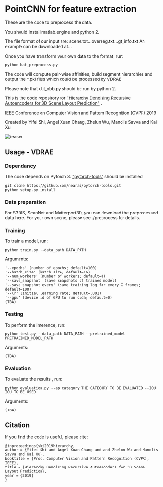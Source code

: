 # PointCNN for feature extraction

These are the code to preprocess the data.

You should install matlab.engine and python 2.

The file format of our input are: 
scene.txt...overseg.txt...gt_info.txt
An example can be downloaded at...

Once you have transform your own data to the format, run:
~~~~ 
python bat_preprocess.py
~~~~ 
The code will compute pair-wise affinities, build segment hierarchies and output the *.pkl files which could be processed by VDRAE.

Please note that util_obb.py should be run by python 2.


This is the code repository for ["Hierarchy Denoising Recursive Autoencoders for 3D Scene Layout Prediction"][1] .

IEEE Conference on Computer Vision and Pattern Recognition (CVPR) 2019

Created by Yifei Shi, Angel Xuan Chang, Zhelun Wu, Manolis Savva and Kai Xu

![teaser](image/figure.PNG)

## Usage - VDRAE
### Dependancy
The code depends on Pytorch 3. ["pytorch-tools"][2] should be installed: 
~~~~ 
git clone https://github.com/nearai/pytorch-tools.git
python setup.py install
~~~~ 

### Data preparation
For S3DIS, ScanNet and Matterport3D, you can download the preprocessed data here. 
For your own scene, please see ./preprocess for details.

### Training
To train a model, run:
~~~~ 
python train.py --data_path DATA_PATH
~~~~ 

Arguments: 
```
'--epochs' (number of epochs; default=100)
'--batch_size' (batch size; default=16)
'--num_workers' (number of workers; default=8)
'--save_snapshot' (save snapshots of trained model)
'--save_snapshot_every' (save training log for every X frames; default=100)
'--lr' (initial learning rate; default=.001)
'--gpu' (device id of GPU to run cuda; default=0)
(TBA)
```

### Testing
To perform the inference, run:
~~~~ 
python test.py --data_path DATA_PATH --pretrained_model PRETRAEINED_MODEL_PATH
~~~~ 

Arguments:
```
(TBA)
```

### Evaluation
To evaluate the results , run:
~~~~ 
python evaluation.py --ap_category THE_CATEGORY_TO_BE_EVALUATED --IOU IOU_TO_BE_USED
~~~~ 

Arguments:
```
(TBA)
```

## Citation
If you find the code is useful, please cite:
~~~~
@inproceedings{shi2019hierarchy, 
author = {Yifei Shi and Angel Xuan Chang and and Zhelun Wu and Manolis Savva and Kai Xu}, 
booktitle = {Proc. Computer Vision and Pattern Recognition (CVPR), IEEE}, 
title = {Hierarchy Denoising Recursive Autoencoders for 3D Scene Layout Prediction}, 
year = {2019}
}
~~~~

[1]:  https://arxiv.org/pdf/1903.03757.pdf "Hierarchy Denoising Recursive Autoencoders for 3D Scene Layout Prediction"
[2]:  https://github.com/nearai/torchfold "Data and model"

